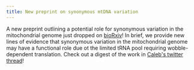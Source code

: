 ```yaml
---
title: New preprint on synonymous mtDNA variation
---
```


A new preprint outlining a potential role for synonymous variation in the mitochondrial 
genome just dropped on [bioRxiv](https://www.biorxiv.org/content/10.1101/2023.04.23.537997v1)!
In brief, we provide new lines of evidence that synonymous variation in the mitochondrial genome
may have a functional role due ot the limited tRNA pool requiring wobble-dependent translation. 
Check out a digest of the work in [Caleb's twitter thread](https://twitter.com/CalebLareau/status/1650390670904016897)!
